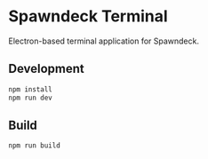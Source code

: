 # Spawndeck Terminal

Electron-based terminal application for Spawndeck.

## Development

```bash
npm install
npm run dev
```

## Build

```bash
npm run build
```